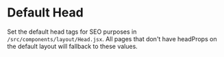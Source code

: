 # Default Head

Set the default head tags for SEO purposes in `/src/components/layout/Head.jsx`.
All pages that don't have headProps on the default layout will fallback to these values.
